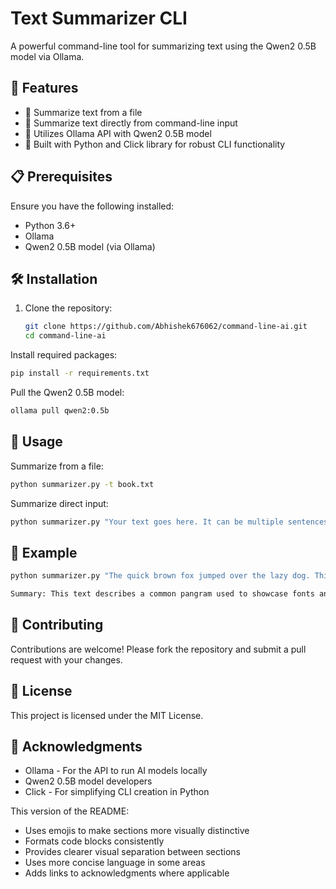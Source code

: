 # Text Summarizer CLI

A powerful command-line tool for summarizing text using the Qwen2 0.5B model via Ollama.

## 🚀 Features

- 📄 Summarize text from a file
- 💬 Summarize text directly from command-line input
- 🤖 Utilizes Ollama API with Qwen2 0.5B model
- 🐍 Built with Python and Click library for robust CLI functionality

## 📋 Prerequisites

Ensure you have the following installed:

- Python 3.6+
- Ollama
- Qwen2 0.5B model (via Ollama)

## 🛠️ Installation

1. Clone the repository:
   ```bash
   git clone https://github.com/Abhishek676062/command-line-ai.git
   cd command-line-ai

Install required packages:
   ```bash
   pip install -r requirements.txt
   ```

Pull the Qwen2 0.5B model:
   ```bash
   ollama pull qwen2:0.5b
   ```


## 📖 Usage
Summarize from a file:
   ```bash
   python summarizer.py -t book.txt
```
Summarize direct input:
   ```bash
   python summarizer.py "Your text goes here. It can be multiple sentences."
```

## 🌟 Example
   ```bash
   python summarizer.py "The quick brown fox jumped over the lazy dog. This sentence is used to demonstrate typing and display text in many languages."
```
   ```bash
   Summary: This text describes a common pangram used to showcase fonts and typing skills, featuring a quick fox jumping over a lazy dog.
```

## 🤝 Contributing
Contributions are welcome! Please fork the repository and submit a pull request with your changes.

## 📄 License
This project is licensed under the MIT License.

## 🙏 Acknowledgments

- Ollama - For the API to run AI models locally
- Qwen2 0.5B model developers
- Click - For simplifying CLI creation in Python


This version of the README:
- Uses emojis to make sections more visually distinctive
- Formats code blocks consistently
- Provides clearer visual separation between sections
- Uses more concise language in some areas
- Adds links to acknowledgments where applicable
